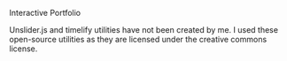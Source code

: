 Interactive Portfolio

Unslider.js and timelify utilities have not been created by me. I used these open-source utilities as they are licensed under the creative commons license. 
